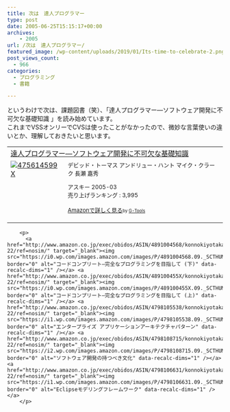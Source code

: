 ```yaml
---
title: 次は　達人プログラマー
type: post
date: 2005-06-25T15:15:17+00:00
archives:
    - 2005
url: /次は　達人プログラマー/
featured_image: /wp-content/uploads/2019/01/Its-time-to-celebrate-2.png
post_views_count:
  - 966
categories:
  - プログラミング
  - 書籍

---
```

というわけで次は、課題図書（笑）、「達人プログラマー―ソフトウェア開発に不可欠な基礎知識 」を読み始めています。  
これまでVSSオンリーでCVSは使ったことがなかったので、微妙な言葉使いの違いとか、理解しておきたいと思います。

<table border="0" cellpadding="5">
  <tr>
    <td colspan="2">
      <a href="http://www.amazon.co.jp/exec/obidos/ASIN/475614599X/konnokiyotaka-22/ref=nosim/" target="_blank">達人プログラマー―ソフトウェア開発に不可欠な基礎知識</a>
    </td>
  </tr>
  
  <tr>
    <td valign="top">
      <a href="http://www.amazon.co.jp/exec/obidos/ASIN/475614599X/konnokiyotaka-22/ref=nosim/" target="_blank"><img src="https://i0.wp.com/images.amazon.com/images/P/475614599X.01._SCMZZZZZZZ_.jpg" border="0" alt="475614599X" data-recalc-dims="1" /></a>
    </td>
    <td valign="top">
      <font size="-1">デビッド・トーマス アンドリュー・ハント マイク・クラーク 長瀬 嘉秀</p>
      <p>
        アスキー 2005-03<br /> 売り上げランキング : 3,995
      </p>
      <p>
        </font><font size="-1"><a href="http://www.amazon.co.jp/exec/obidos/ASIN/475614599X/konnokiyotaka-22/ref=nosim/" target="_blank">Amazonで詳しく見る</a></font><font size="-2">by <a href="http://www.goodpic.com/mt/aws/index.html">G-Tools</a></font></td> </tr> </tbody> </table> 
        
        <p>
          <a href="http://www.amazon.co.jp/exec/obidos/ASIN/4891004568/konnokiyotaka-22/ref=nosim/" target="_blank"><img src="https://i0.wp.com/images.amazon.com/images/P/4891004568.09._SCTHUMBZZZ_.jpg" border="0" alt="コードコンプリート―完全なプログラミングを目指して (下)" data-recalc-dims="1" /></a> <a href="http://www.amazon.co.jp/exec/obidos/ASIN/489100455X/konnokiyotaka-22/ref=nosim/" target="_blank"><img src="https://i0.wp.com/images.amazon.com/images/P/489100455X.09._SCTHUMBZZZ_.jpg" border="0" alt="コードコンプリート―完全なプログラミングを目指して (上)" data-recalc-dims="1" /></a> <a href="http://www.amazon.co.jp/exec/obidos/ASIN/4798105538/konnokiyotaka-22/ref=nosim/" target="_blank"><img src="https://i1.wp.com/images.amazon.com/images/P/4798105538.09._SCTHUMBZZZ_.jpg" border="0" alt="エンタープライズ アプリケーションアーキテクチャパターン" data-recalc-dims="1" /></a> <a href="http://www.amazon.co.jp/exec/obidos/ASIN/4798108715/konnokiyotaka-22/ref=nosim/" target="_blank"><img src="https://i2.wp.com/images.amazon.com/images/P/4798108715.09._SCTHUMBZZZ_.jpg" border="0" alt="ソフトウェア開発の持つべき文化" data-recalc-dims="1" /></a> <a href="http://www.amazon.co.jp/exec/obidos/ASIN/4798106631/konnokiyotaka-22/ref=nosim/" target="_blank"><img src="https://i1.wp.com/images.amazon.com/images/P/4798106631.09._SCTHUMBZZZ_.jpg" border="0" alt="Eclipseモデリングフレームワーク" data-recalc-dims="1" /></a>
        </p>